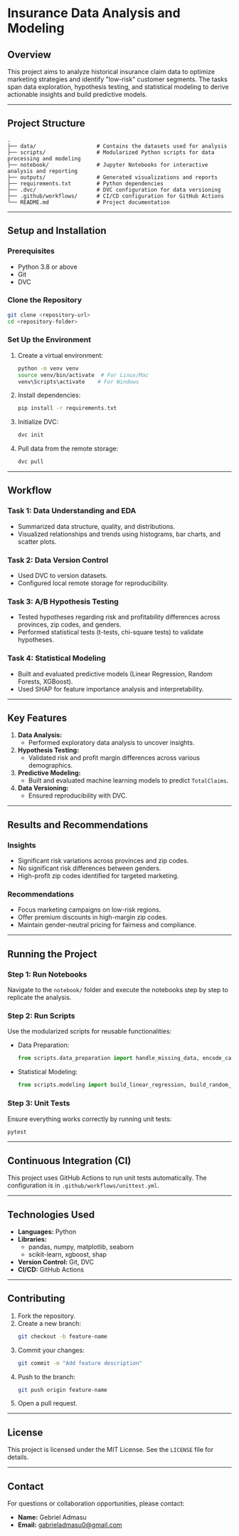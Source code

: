 # Insurance Data Analysis and Modeling

## **Overview**
This project aims to analyze historical insurance claim data to optimize marketing strategies and identify "low-risk" customer segments. The tasks span data exploration, hypothesis testing, and statistical modeling to derive actionable insights and build predictive models.

---

## **Project Structure**
```
.
├── data/                   # Contains the datasets used for analysis
├── scripts/                # Modularized Python scripts for data processing and modeling
├── notebook/               # Jupyter Notebooks for interactive analysis and reporting
├── outputs/                # Generated visualizations and reports
├── requirements.txt        # Python dependencies
├── .dvc/                   # DVC configuration for data versioning
├── .github/workflows/      # CI/CD configuration for GitHub Actions
└── README.md               # Project documentation
```

---

## **Setup and Installation**

### Prerequisites
- Python 3.8 or above
- Git
- DVC

### Clone the Repository
```bash
git clone <repository-url>
cd <repository-folder>
```

### Set Up the Environment
1. Create a virtual environment:
   ```bash
   python -m venv venv
   source venv/bin/activate  # For Linux/Mac
   venv\Scripts\activate    # For Windows
   ```
2. Install dependencies:
   ```bash
   pip install -r requirements.txt
   ```
3. Initialize DVC:
   ```bash
   dvc init
   ```
4. Pull data from the remote storage:
   ```bash
   dvc pull
   ```

---

## **Workflow**

### Task 1: Data Understanding and EDA
- Summarized data structure, quality, and distributions.
- Visualized relationships and trends using histograms, bar charts, and scatter plots.

### Task 2: Data Version Control
- Used DVC to version datasets.
- Configured local remote storage for reproducibility.

### Task 3: A/B Hypothesis Testing
- Tested hypotheses regarding risk and profitability differences across provinces, zip codes, and genders.
- Performed statistical tests (t-tests, chi-square tests) to validate hypotheses.

### Task 4: Statistical Modeling
- Built and evaluated predictive models (Linear Regression, Random Forests, XGBoost).
- Used SHAP for feature importance analysis and interpretability.

---

## **Key Features**
1. **Data Analysis:**
   - Performed exploratory data analysis to uncover insights.
2. **Hypothesis Testing:**
   - Validated risk and profit margin differences across various demographics.
3. **Predictive Modeling:**
   - Built and evaluated machine learning models to predict `TotalClaims`.
4. **Data Versioning:**
   - Ensured reproducibility with DVC.

---

## **Results and Recommendations**

### Insights
- Significant risk variations across provinces and zip codes.
- No significant risk differences between genders.
- High-profit zip codes identified for targeted marketing.

### Recommendations
- Focus marketing campaigns on low-risk regions.
- Offer premium discounts in high-margin zip codes.
- Maintain gender-neutral pricing for fairness and compliance.

---

## **Running the Project**

### Step 1: Run Notebooks
Navigate to the `notebook/` folder and execute the notebooks step by step to replicate the analysis.

### Step 2: Run Scripts
Use the modularized scripts for reusable functionalities:
- Data Preparation:
  ```python
  from scripts.data_preparation import handle_missing_data, encode_categorical_data, split_data
  ```
- Statistical Modeling:
  ```python
  from scripts.modeling import build_linear_regression, build_random_forest, build_xgboost
  ```

### Step 3: Unit Tests
Ensure everything works correctly by running unit tests:
```bash
pytest
```

---

## **Continuous Integration (CI)**
This project uses GitHub Actions to run unit tests automatically. The configuration is in `.github/workflows/unittest.yml`.

---

## **Technologies Used**
- **Languages:** Python
- **Libraries:**
  - pandas, numpy, matplotlib, seaborn
  - scikit-learn, xgboost, shap
- **Version Control:** Git, DVC
- **CI/CD:** GitHub Actions

---

## **Contributing**
1. Fork the repository.
2. Create a new branch:
   ```bash
   git checkout -b feature-name
   ```
3. Commit your changes:
   ```bash
   git commit -m "Add feature description"
   ```
4. Push to the branch:
   ```bash
   git push origin feature-name
   ```
5. Open a pull request.

---

## **License**
This project is licensed under the MIT License. See the `LICENSE` file for details.

---

## **Contact**
For questions or collaboration opportunities, please contact:
- **Name:** Gebriel Admasu
- **Email:** gabrieladmasu0@gmail.com

